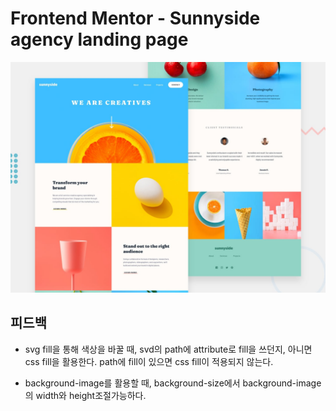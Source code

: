 # Frontend Mentor - Sunnyside agency landing page

![Design preview for the Sunnyside agency landing page coding challenge](./design/desktop-preview.jpg)

## 피드백

- svg fill을 통해 색상을 바꿀 때,
  svd의 path에 attribute로 fill을 쓰던지,
  아니면 css fill을 활용한다.
  path에 fill이 있으면 css fill이 적용되지 않는다.

- background-image를 활용할 때,
  background-size에서 background-image의 width와 height조절가능하다.
